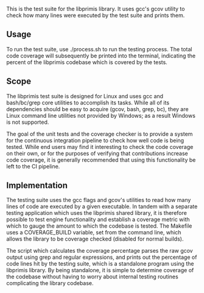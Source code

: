 This is the test suite for the libprimis library. It uses gcc's gcov utility to
check how many lines were executed by the test suite and prints them.

## Usage

To run the test suite, use ./process.sh to run the testing process. The total
code coverage will subsequently be printed into the terminal, indicating the
percent of the libprimis codebase which is covered by the tests.

## Scope

The libprimis test suite is designed for Linux and uses gcc and bash/bc/grep core
utilities to accomplish its tasks. While all of its dependencies should be easy
to acquire (gcov, bash, grep, bc), they are Linux command line utilities not
provided by Windows; as a result Windows is not supported.

The goal of the unit tests and the coverage checker is to provide a system for
the continuous integration pipeline to check how well code is being tested. While
end users may find it interesting to check the code coverage on their own, or for
the purposes of verifying that contributions increase code coverage, it is
generally recommended that using this functionality be left to the CI pipeline.

## Implementation

The testing suite uses the gcc flags and gcov's utilities to read how many lines
of code are executed by a given executable. In tandem with a separate testing
application which uses the libprimis shared library, it is therefore possible
to test engine functionality and establish a coverage metric with which to gauge
the amount to which the codebase is tested. The Makefile uses a COVERAGE_BUILD
variable, set from the command line, which allows the library to be coverage
checked (disabled for normal builds).

The script which calculates the coverage percentage parses the raw gcov output
using grep and regular expressions, and prints out the percentage of code lines
hit by the testing suite, which is a standalone program using the libprimis
library. By being standalone, it is simple to determine coverage of the codebase
without having to worry about internal testing routines complicating the library
codebase.
